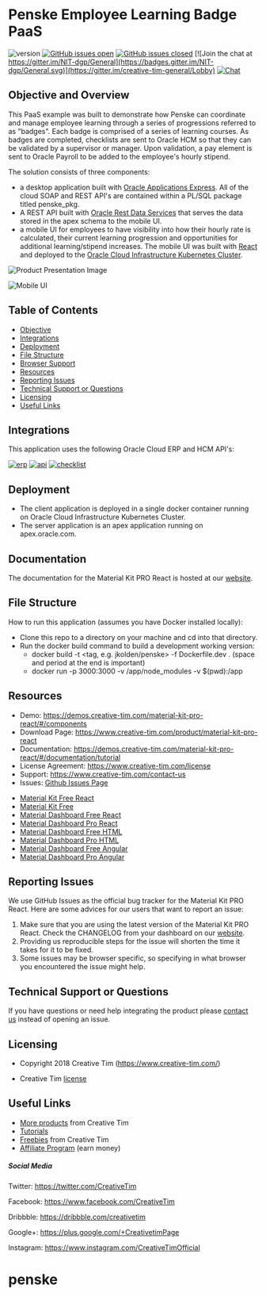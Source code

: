 # Penske Employee Learning Badge PaaS

![version](https://img.shields.io/badge/version-1.0-blue.svg) [![GitHub issues open](https://img.shields.io/github/issues/jkolden/penske.svg?maxAge=2592000)](https://github.com/jkolden/penske/issues?q=is%3Aopen+is%3Aissue) [![GitHub issues closed](https://img.shields.io/github/issues-closed-raw/jkolden/penske.svg?maxAge=2592000)](https://github.com/jkolden/penske/issues?q=is%3Aissue+is%3Aclosed) [![Join the chat at https://gitter.im/NIT-dgp/General](https://badges.gitter.im/NIT-dgp/General.svg)](https://gitter.im/creative-tim-general/Lobby) [![Chat](https://img.shields.io/badge/chat-on%20discord-7289da.svg)](https://discord.gg/E4aHAQy)

## Objective and Overview

This PaaS example was built to demonstrate how Penske can coordinate and manage employee learning through a series of progressions referred to as "badges". Each badge is comprised of a series of learning courses. As badges are completed, checklists are sent to Oracle HCM so that they can be validated by a supervisor or manager. Upon validation, a pay element is sent to Oracle Payroll to be added to the employee's hourly stipend.

The solution consists of three components:

- a desktop application built with [Oracle Applications Express](https://www.oracle.com/database/technologies/appdev/apex.html). All of the cloud SOAP and REST API's are contained within a PL/SQL package titled penske_pkg.
- A REST API built with [Oracle Rest Data Services](https://www.oracle.com/database/technologies/appdev/rest.html) that serves the data stored in the apex schema to the mobile UI.
- a mobile UI for employees to have visibility into how their hourly rate is calculated, their current learning progression and opportunities for additional learning/stipend increases. The mobile UI was built with [React](https://reactjs.org/) and deployed to the [Oracle Cloud Infrastructure Kubernetes Cluster](https://docs.cloud.oracle.com/iaas/Content/home.htm).

![Product Presentation Image](https://user-images.githubusercontent.com/21246211/70810064-ecd64300-1d77-11ea-89f5-85711316022d.png)

![Mobile UI](https://user-images.githubusercontent.com/21246211/70811285-25771c00-1d7a-11ea-9994-a7cf9e776e36.png)

## Table of Contents

- [Objective](#objective)
- [Integrations](#integrations)
- [Deployment](#deployment)
- [File Structure](#file-structure)
- [Browser Support](#browser-support)
- [Resources](#resources)
- [Reporting Issues](#reporting-issues)
- [Technical Support or Questions](#technical-support-or-questions)
- [Licensing](#licensing)
- [Useful Links](#useful-links)

## Integrations

This application uses the following Oracle Cloud ERP and HCM API's:

[![erp](https://img.shields.io/badge/ERPIntegrationService-SOAP-orange.svg?maxAge=2592000)](https://docs.oracle.com/en/cloud/saas/financials/18c/oeswf/erp-integration-service-ErpIntegrationService-svc-9.html)
[![api](https://img.shields.io/badge/HCMDataLoader-SOAP-orange.svg?maxAge=2592000)](https://docs.oracle.com/en/solutions/load-data-into-hcm-cloud/use-hcm-data-loader-integration-web-service1.html)
[![checklist](https://img.shields.io/badge/AllocatedChecklists-REST-green.svg?maxAge=2592000)](https://docs.oracle.com/en/cloud/saas/global-human-resources/19b/farws/api-allocated-checklists.html)

## Deployment

- The client application is deployed in a single docker container running on Oracle Cloud Infrastructure Kubernetes Cluster.
- The server application is an apex application running on apex.oracle.com.

## Documentation

The documentation for the Material Kit PRO React is hosted at our [website](https://demos.creative-tim.com/material-kit-pro-react/#/documentation/tutorial).

## File Structure

How to run this application (assumes you have Docker installed locally):

- Clone this repo to a directory on your machine and cd into that directory.
- Run the docker build command to build a development working version:
  - docker build -t <tag, e.g. jkolden/penske> -f Dockerfile.dev . (space and period at the end is important)
  - docker run -p 3000:3000 -v /app/node_modules -v \$(pwd):/app <tag>

## Resources

- Demo: <https://demos.creative-tim.com/material-kit-pro-react/#/components>
- Download Page: <https://www.creative-tim.com/product/material-kit-pro-react>
- Documentation: <https://demos.creative-tim.com/material-kit-pro-react/#/documentation/tutorial>
- License Agreement: <https://www.creative-tim.com/license>
- Support: <https://www.creative-tim.com/contact-us>
- Issues: [Github Issues Page](https://github.com/creativetimofficial/ct-material-kit-pro-react/issues)

* [Material Kit Free React](https://demos.creative-tim.com/material-kit-react/#/)
* [Material Kit Free](https://demos.creative-tim.com/material-kit/index.html)
* [Material Dashboard Free React](https://demos.creative-tim.com/material-dashboard-react/#/dashboard)
* [Material Dashboard Pro React](https://demos.creative-tim.com/material-dashboard-pro-react/#/dashboard)
* [Material Dashboard Free HTML](https://demos.creative-tim.com/material-dashboard/examples/dashboard.html)
* [Material Dashboard Pro HTML](https://demos.creative-tim.com/material-dashboard-pro/examples/dashboard.html)
* [Material Dashboard Free Angular](https://demos.creative-tim.com/material-dashboard-angular2/dashboard)
* [Material Dashboard Pro Angular](https://demos.creative-tim.com/material-dashboard-pro-angular2/dashboard)

## Reporting Issues

We use GitHub Issues as the official bug tracker for the Material Kit PRO React. Here are some advices for our users that want to report an issue:

1. Make sure that you are using the latest version of the Material Kit PRO React. Check the CHANGELOG from your dashboard on our [website](https://www.creative-tim.com/).
2. Providing us reproducible steps for the issue will shorten the time it takes for it to be fixed.
3. Some issues may be browser specific, so specifying in what browser you encountered the issue might help.

## Technical Support or Questions

If you have questions or need help integrating the product please [contact us](https://www.creative-tim.com/contact-us) instead of opening an issue.

## Licensing

- Copyright 2018 Creative Tim (https://www.creative-tim.com/)

- Creative Tim [license](https://www.creative-tim.com/license)

## Useful Links

- [More products](https://www.creative-tim.com/bootstrap-themes) from Creative Tim
- [Tutorials](https://www.youtube.com/channel/UCVyTG4sCw-rOvB9oHkzZD1w)
- [Freebies](https://www.creative-tim.com/bootstrap-themes/free) from Creative Tim
- [Affiliate Program](https://www.creative-tim.com/affiliates/new) (earn money)

##### Social Media

Twitter: <https://twitter.com/CreativeTim>

Facebook: <https://www.facebook.com/CreativeTim>

Dribbble: <https://dribbble.com/creativetim>

Google+: <https://plus.google.com/+CreativetimPage>

Instagram: <https://www.instagram.com/CreativeTimOfficial>

# penske

